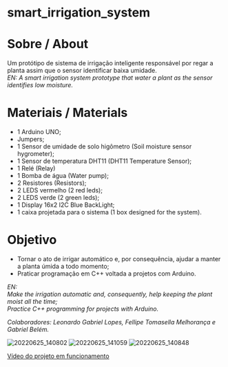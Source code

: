 # smart_irrigation_system

# Sobre / About
Um protótipo de sistema de irrigação inteligente responsável por regar a planta assim que o sensor identificar baixa umidade.
<br/> 
*EN: A smart irrigation system prototype that water a plant as the sensor identifies low moisture.*

# Materiais / Materials 
- 1 Arduino UNO;
- Jumpers;
- 1 Sensor de umidade de solo higômetro (Soil moisture sensor hygrometer);
- 1 Sensor de temperatura DHT11 (DHT11 Temperature Sensor);
- 1 Relé (Relay)
- 1 Bomba de água (Water pump);
- 2 Resistores (Resistors);
- 2 LEDS vermelho (2 red leds);
- 2 LEDS verde (2 green leds);
- 1 Display 16x2 I2C Blue BackLight;
- 1 caixa projetada para o sistema (1 box designed for the system).

# Objetivo 
- Tornar o ato de irrigar automático e, por consequência, ajudar a manter a planta úmida a todo momento;
- Praticar programação em C++ voltada a projetos com Arduino.

*EN: <br/>
Make the irrigation automatic and, consequently, help keeping the plant moist all the time;
<br/> Practice C++ programming for projects with Arduino.*  <br/>

*Colaboradores: Leonardo Gabriel Lopes, Fellipe Tomasella Melhorança e Gabriel Belém.*

![20220625_140802](https://user-images.githubusercontent.com/69444717/177435849-a0d5db28-5ae1-4477-9b92-3f3fc7788327.jpg)
![20220625_141059](https://user-images.githubusercontent.com/69444717/177436229-5a1ca08a-48cd-478f-ac87-c4a706c4818a.jpg)
![20220625_140848](https://user-images.githubusercontent.com/69444717/177436433-dbd25c2d-f9fd-4b7f-9ebc-5d274c77e42b.jpg)

[Vídeo do projeto em funcionamento](https://www.youtube.com/watch?v=mXrFLwPe_-0)


